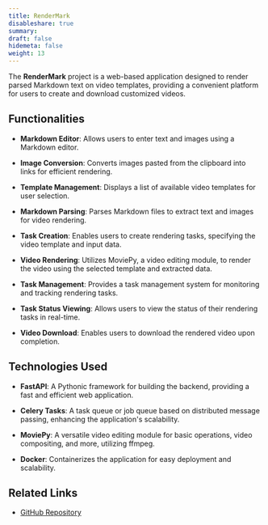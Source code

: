 ```yaml
---
title: RenderMark
disableshare: true
summary: 
draft: false
hidemeta: false
weight: 13
---
```



The **RenderMark** project is a web-based application designed to render parsed Markdown text on video templates, providing a convenient platform for users to create and download customized videos.

## Functionalities

- **Markdown Editor**: Allows users to enter text and images using a Markdown editor.
  
- **Image Conversion**: Converts images pasted from the clipboard into links for efficient rendering.
  
- **Template Management**: Displays a list of available video templates for user selection.
  
- **Markdown Parsing**: Parses Markdown files to extract text and images for video rendering.
  
- **Task Creation**: Enables users to create rendering tasks, specifying the video template and input data.
  
- **Video Rendering**: Utilizes MoviePy, a video editing module, to render the video using the selected template and extracted data.
  
- **Task Management**: Provides a task management system for monitoring and tracking rendering tasks.
  
- **Task Status Viewing**: Allows users to view the status of their rendering tasks in real-time.
  
- **Video Download**: Enables users to download the rendered video upon completion.

## Technologies Used

- **FastAPI**: A Pythonic framework for building the backend, providing a fast and efficient web application.
  
- **Celery Tasks**: A task queue or job queue based on distributed message passing, enhancing the application's scalability.
  
- **MoviePy**: A versatile video editing module for basic operations, video compositing, and more, utilizing ffmpeg.
  
- **Docker**: Containerizes the application for easy deployment and scalability.

## Related Links

- [GitHub Repository](https://github.com/vishruthdevan/RenderMark-backend/)
